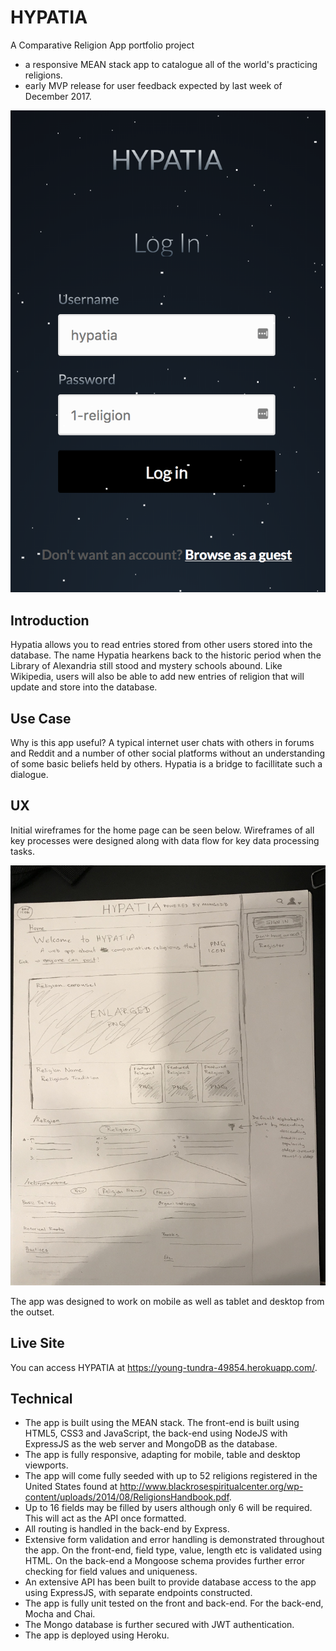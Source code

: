 # HYPATIA
A Comparative Religion App portfolio project
- a responsive MEAN stack app to catalogue all of the world's practicing religions.
- early MVP release for user feedback expected by last week of December 2017.

![Screenshots](public/styles/pics/login.png)

## Introduction
Hypatia allows you to read entries stored from other users stored into the database. The name Hypatia hearkens back to the historic period when the Library of Alexandria still stood and mystery schools abound. Like Wikipedia, users will also be able to add new entries of religion that will update and store into the database.

## Use Case
Why is this app useful? A typical internet user chats with others in forums and Reddit and a number of other social platforms without an understanding of some basic beliefs held by others. Hypatia is a bridge to facillitate such a dialogue.  

## UX

Initial wireframes for the home page can be seen below. Wireframes of all key processes were designed along with data flow for key data processing tasks.

![Initial Wireframes](public/styles/pics/wireframe.jpg)

The app was designed to work on mobile as well as tablet and desktop from the outset. 

## Live Site
You can access HYPATIA at https://young-tundra-49854.herokuapp.com/.

## Technical
* The app is built using the MEAN stack. The front-end is built using HTML5, CSS3 and JavaScript, the back-end using NodeJS with ExpressJS as the web server and MongoDB as the database.
* The app is fully responsive, adapting for mobile, table and desktop viewports.
* The app will come fully seeded with up to 52 religions registered in the United States found at http://www.blackrosespiritualcenter.org/wp-content/uploads/2014/08/ReligionsHandbook.pdf. 
* Up to 16 fields may be filled by users although only 6 will be required. This will act as the API once formatted. 
* All routing is handled in the back-end by Express.
* Extensive form validation and error handling is demonstrated throughout the app. On the front-end, field type, value, length etc is validated using HTML. On the back-end a Mongoose schema provides further error checking for field values and uniqueness.
* An extensive API has been built to provide database access to the app using ExpressJS, with separate endpoints constructed.
* The app is fully unit tested on the front and back-end. For the back-end, Mocha and Chai.
* The Mongo database is further secured with JWT authentication. 
* The app is deployed using Heroku.

